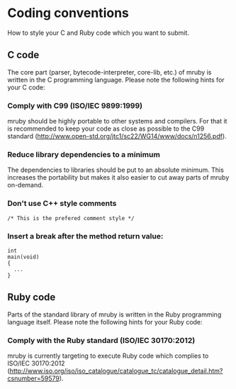 # Coding conventions

How to style your C and Ruby code which you want to submit.

## C code

The core part (parser, bytecode-interpreter, core-lib, etc.) of mruby is written in the C programming language. Please note the following hints for your C code:

### Comply with C99 (ISO/IEC 9899:1999)

mruby should be highly portable to other systems and compilers. For that it is recommended to keep your code as close as possible to the C99 standard (http://www.open-std.org/jtc1/sc22/WG14/www/docs/n1256.pdf).

### Reduce library dependencies to a minimum

The dependencies to libraries should be put to an absolute minimum. This increases the portability but makes it also easier to cut away parts of mruby on-demand.

### Don't use C++ style comments

    /* This is the prefered comment style */

### Insert a break after the method return value:

    int
    main(void)
    {
      ...
    }

## Ruby code

Parts of the standard library of mruby is written in the Ruby programming language itself. Please note the following hints for your Ruby code:

### Comply with the Ruby standard (ISO/IEC 30170:2012)

mruby is currently targeting to execute Ruby code which complies to ISO/IEC 30170:2012 (http://www.iso.org/iso/iso_catalogue/catalogue_tc/catalogue_detail.htm?csnumber=59579).